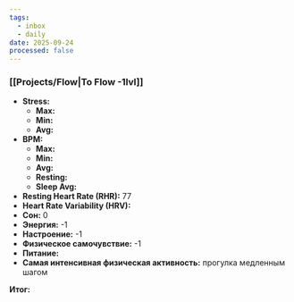```yaml
---
tags:
  - inbox
  - daily
date: 2025-09-24
processed: false
---
```


### [[Projects/Flow|To Flow -1lvl]]

- **Stress:**
	- **Max:**
	- **Min:** 
	- **Avg:** 
- **BPM:**
	- **Max:**
	- **Min:** 
	- **Avg:** 
	- **Resting:** 
	- **Sleep Avg:** 
- **Resting Heart Rate (RHR):** 77
- **Heart Rate Variability (HRV):** 
- **Сон:** 0
- **Энергия:** -1
- **Настроение:** -1
- **Физическое самочувствие:** -1
- **Питание:**
- **Самая интенсивная физическая активность:** прогулка медленным шагом 

**Итог:**
